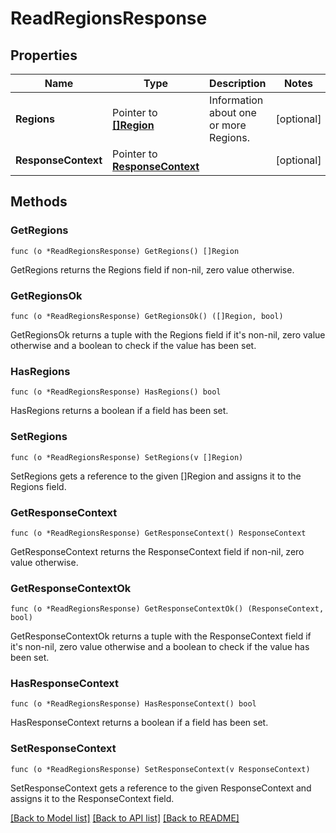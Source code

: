 # ReadRegionsResponse

## Properties

Name | Type | Description | Notes
------------ | ------------- | ------------- | -------------
**Regions** | Pointer to [**[]Region**](Region.md) | Information about one or more Regions. | [optional] 
**ResponseContext** | Pointer to [**ResponseContext**](ResponseContext.md) |  | [optional] 

## Methods

### GetRegions

`func (o *ReadRegionsResponse) GetRegions() []Region`

GetRegions returns the Regions field if non-nil, zero value otherwise.

### GetRegionsOk

`func (o *ReadRegionsResponse) GetRegionsOk() ([]Region, bool)`

GetRegionsOk returns a tuple with the Regions field if it's non-nil, zero value otherwise
and a boolean to check if the value has been set.

### HasRegions

`func (o *ReadRegionsResponse) HasRegions() bool`

HasRegions returns a boolean if a field has been set.

### SetRegions

`func (o *ReadRegionsResponse) SetRegions(v []Region)`

SetRegions gets a reference to the given []Region and assigns it to the Regions field.

### GetResponseContext

`func (o *ReadRegionsResponse) GetResponseContext() ResponseContext`

GetResponseContext returns the ResponseContext field if non-nil, zero value otherwise.

### GetResponseContextOk

`func (o *ReadRegionsResponse) GetResponseContextOk() (ResponseContext, bool)`

GetResponseContextOk returns a tuple with the ResponseContext field if it's non-nil, zero value otherwise
and a boolean to check if the value has been set.

### HasResponseContext

`func (o *ReadRegionsResponse) HasResponseContext() bool`

HasResponseContext returns a boolean if a field has been set.

### SetResponseContext

`func (o *ReadRegionsResponse) SetResponseContext(v ResponseContext)`

SetResponseContext gets a reference to the given ResponseContext and assigns it to the ResponseContext field.


[[Back to Model list]](../README.md#documentation-for-models) [[Back to API list]](../README.md#documentation-for-api-endpoints) [[Back to README]](../README.md)



